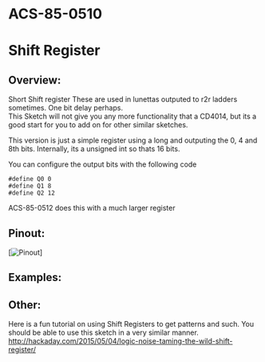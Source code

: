# ACS-85-0510
Shift Register
==============

## Overview:

Short Shift register
These are used in lunettas outputed to r2r ladders sometimes. One bit delay perhaps.  
This Sketch will not give you any more functionality that a CD4014, but its a good start for you to add on for other similar sketches.
 
This version is just a simple register using a long and outputing the 0, 4 and 8th bits.  Internally, its a unsigned int so thats 16 bits.

You can configure the output bits with the following code

    #define Q0 0
    #define Q1 8
    #define Q2 12

 
ACS-85-0512 does this with a much larger register
 
 
## Pinout:
[![Pinout](https://github.com/robstave/ArduinoComponentSketches/blob/master/ACS-85%20ATTiny85%20sketches/ACS-85-0510/images/acs-85-0510.png)]  


## Examples:



## Other:

Here is a fun tutorial on using Shift Registers to get patterns and such. You should be able to use this sketch in a very similar manner.
http://hackaday.com/2015/05/04/logic-noise-taming-the-wild-shift-register/

 